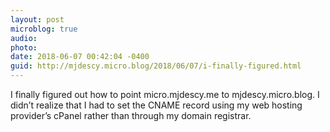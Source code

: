 ```yaml
---
layout: post
microblog: true
audio: 
photo: 
date: 2018-06-07 00:42:04 -0400
guid: http://mjdescy.micro.blog/2018/06/07/i-finally-figured.html
---
```

I finally figured out how to point micro.mjdescy.me to mjdescy.micro.blog. I didn’t realize that I had to set the CNAME record using my web hosting provider’s cPanel rather than through my domain registrar.

